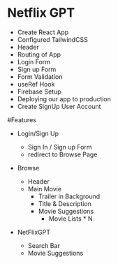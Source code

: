 # Netflix GPT

- Create React App
- Configured TailwindCSS
- Header
- Routing of App
- Login Form
- Sign up Form
- Form Validation
- useRef Hook
- Firebase Setup
- Deploying our app to production
- Create SignUp User Account


#Features
- Login/Sign Up
  - Sign In / Sign up Form
  - redirect to Browse Page
- Browse
   - Header
   - Main Movie
       - Trailer in Background
       - Title & Description
       - Movie Suggestions
          - Movie Lists * N

- NetFlixGPT
  - Search Bar
  - Movie Suggestions
  